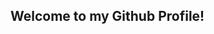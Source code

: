 ## Welcome to my Github Profile!

<!--
**Uni2026/Uni2026** is a ✨ _special_ ✨ repository because its `README.md` (this file) appears on your GitHub profile.

*👋 Hi there! I'm Janiah

*🎓 BE Computer Science student at BITS Pilani Dubai Campus 

*💻 Aspiring Data Scientist 

*🔧 Learning and working with Java, C, C++ and Python | Exploring AI

*🌟 Passionate about technology and its potential to create wonders

*☕ When I'm not coding, you can find me exploring new tech or baking

